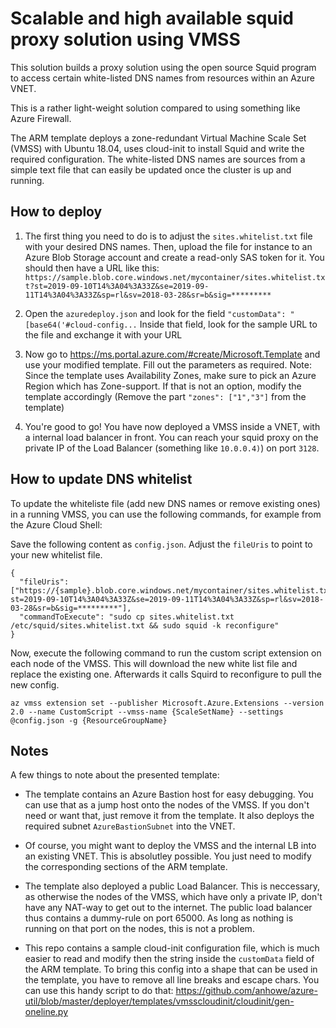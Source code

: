 # Scalable and high available squid proxy solution using VMSS

This solution builds a proxy solution using the open source Squid program to access certain white-listed DNS names from resources within an Azure VNET.

This is a rather light-weight solution compared to using something like Azure Firewall.

The ARM template deploys a zone-redundant Virtual Machine Scale Set (VMSS) with Ubuntu 18.04, uses cloud-init to install Squid and write the required configuration. The white-listed DNS names are sources from a simple text file that can easily be updated once the cluster is up and running.

## How to deploy

1) The first thing you need to do is to adjust the `sites.whitelist.txt` file with your desired DNS names. Then, upload the file for instance to an Azure Blob Storage account and create a read-only SAS token for it. You should then have a URL like this: `https://sample.blob.core.windows.net/mycontainer/sites.whitelist.txt?st=2019-09-10T14%3A04%3A33Z&se=2019-09-11T14%3A04%3A33Z&sp=rl&sv=2018-03-28&sr=b&sig=*********`

2) Open the `azuredeploy.json` and look for the field `"customData": "[base64('#cloud-config...`
Inside that field, look for the sample URL to the file and exchange it with your URL

3) Now go to https://ms.portal.azure.com/#create/Microsoft.Template and use your modified template. Fill out the parameters as required. Note: Since the template uses Availability Zones, make sure to pick an Azure Region which has Zone-support. If that is not an option, modify the template accordingly (Remove the part `"zones": ["1","3"]` from the template)

4) You're good to go! You have now deployed a VMSS inside a VNET, with a internal load balancer in front. You can reach your squid proxy on the private IP of the Load Balancer (something like `10.0.0.4)`) on port `3128`.


## How to update DNS whitelist

To update the whiteliste file (add new DNS names or remove existing ones) in a running VMSS, you can use the following commands, for example from the Azure Cloud Shell:

Save the following content as `config.json`. Adjust the `fileUris` to point to your new whitelist file.

````
{
  "fileUris": ["https://{sample}.blob.core.windows.net/mycontainer/sites.whitelist.txt?st=2019-09-10T14%3A04%3A33Z&se=2019-09-11T14%3A04%3A33Z&sp=rl&sv=2018-03-28&sr=b&sig=*********"],
  "commandToExecute": "sudo cp sites.whitelist.txt /etc/squid/sites.whitelist.txt && sudo squid -k reconfigure"
}
````

Now, execute the following command to run the custom script extension on each node of the VMSS. This will download the new white list file and replace the existing one. Afterwards it calls Squird to reconfigure to pull the new config.

````
az vmss extension set --publisher Microsoft.Azure.Extensions --version 2.0 --name CustomScript --vmss-name {ScaleSetName} --settings @config.json -g {ResourceGroupName}
````

## Notes

A few things to note about the presented template:

- The template contains an Azure Bastion host for easy debugging. You can use that as a jump host onto the nodes of the VMSS. If you don't need or want that, just remove it from the template. It also deploys the required subnet `AzureBastionSubnet` into the VNET.

- Of course, you might want to deploy the VMSS and the internal LB into an existing VNET. This is absolutley possible. You just need to modify the corresponding sections of the ARM template.

- The template also deployed a public Load Balancer. This is neccessary, as otherwise the nodes of the VMSS, which have only a private IP, don't have any NAT-way to get out to the internet. The public load balancer thus contains a dummy-rule on port 65000. As long as nothing is running on that port on the nodes, this is not a problem.

- This repo contains a sample cloud-init configuration file, which is much easier to read and modify then the string inside the `customData` field of the ARM template. To bring this config into a shape that can be used in the template, you have to remove all line breaks and escape chars. You can use this handy script to do that: https://github.com/anhowe/azure-util/blob/master/deployer/templates/vmsscloudinit/cloudinit/gen-oneline.py
